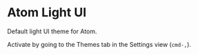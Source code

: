 # Atom Light UI

Default light UI theme for Atom.

Activate by going to the Themes tab in the Settings view (`cmd-,`).
